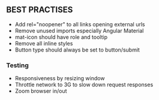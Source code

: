 ## BEST PRACTISES

* Add rel="noopener" to all links opening external urls
* Remove unused imports especially Angular Material
* mat-icon should have role and tooltip
* Remove all inline styles
* Button type should always be set to button/submit

### Testing
* Responsiveness by resizing window
* Throttle network to 3G to slow down request responses
* Zoom browser in/out